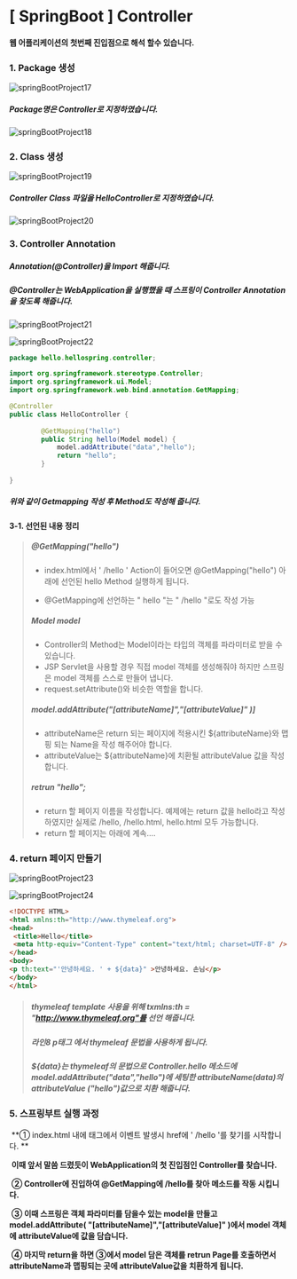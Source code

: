 # [ SpringBoot ] Controller

#### 웹 어플리케이션의 첫번째 진입점으로 해석 할수 있습니다.



### 1. Package 생성

![springBootProject17](D:\Github\img\Spring\springBootProject17.png)



##### Package명은 Controller로 지정하였습니다.

![springBootProject18](D:\Github\img\Spring\springBootProject18.png)



### 2. Class 생성

![springBootProject19](D:\Github\img\Spring\springBootProject19.png)



##### Controller Class 파일을 HelloController로 지정하였습니다.

![springBootProject20](D:\Github\img\Spring\springBootProject20.png)



### 3. Controller Annotation

##### Annotation(@Controller)을 Import 해줍니다.

##### @Controller는 WebApplication을 실행했을 때 스프링이 Controller Annotation을 찾도록 해줍니다.

![springBootProject21](D:\Github\img\Spring\springBootProject21.png)



![springBootProject22](D:\Github\img\Spring\springBootProject22.png)



```java
package hello.hellospring.controller;

import org.springframework.stereotype.Controller;
import org.springframework.ui.Model;
import org.springframework.web.bind.annotation.GetMapping;

@Controller
public class HelloController {
    
		@GetMapping("hello")
		public String hello(Model model) {
			model.addAttribute("data","hello");
			return "hello";
		}
    
}
```

##### 위와 같이 Getmapping 작성 후 Method도 작성해 줍니다.



#### 3-1. 선언된 내용 정리

> ##### @GetMapping("hello")
>
> - index.html에서 ' /hello ' Action이 들어오면 @GetMapping("hello") 아래에 선언된 hello Method 실행하게 됩니다. 
>
> - @GetMapping에 선언하는 " hello "는 " /hello "로도 작성 가능
>
> ##### Model model
>
> - Controller의 Method는 Model이라는 타입의 객체를 파라미터로 받을 수 있습니다.
> - JSP Servlet을 사용할 경우 직접 model 객체를 생성해줘야 하지만 스프링은 model 객체를 스스로 만들어 냅니다.
> - request.setAttribute()와 비슷한 역할을 합니다.
>
> ##### model.addAttribute("[attributeName]","[attributeValue]" )]
>
> - attributeName은 return 되는 페이지에 적용시킨 ${attributeName}와 맵핑 되는 Name을 작성 해주어야 합니다.
> - attributeValue는 ${attributeName}에 치환될 attributeValue 값을 작성 합니다.
>
> ##### retrun "hello";
>
> - return 할 페이지 이름을 작성합니다. 예제에는 return 값을 hello라고 작성하였지만 실제로 /hello, /hello.html, hello.html 모두 가능합니다.
> - return 할 페이지는 아래에 계속....



### 4. return 페이지 만들기

![springBootProject23](D:\Github\img\Spring\springBootProject23.png)



![springBootProject24](D:\Github\img\Spring\springBootProject24.png)

```html
<!DOCTYPE HTML>
<html xmlns:th="http://www.thymeleaf.org">
<head>
 <title>Hello</title>
 <meta http-equiv="Content-Type" content="text/html; charset=UTF-8" />
</head>
<body>
<p th:text="'안녕하세요. ' + ${data}" >안녕하세요. 손님</p>
</body>	
</html>
```

> ##### thymeleaf template 사용을 위해 txmlns:th = "http://www.thymeleaf.org"를 선언 해줍니다.
>
> ##### 라인8 p태그 에서 thymeleaf 문법을 사용하게 됩니다.
>
> ##### ${data}는 thymeleaf의 문법으로 Controller.hello 메소드에 model.addAttribute("data","hello")에 세팅한 attributeName(data)의 attributeValue ("hello")값으로 치환 해줍니다.



### 5. 스프링부트 실행 과정

​	**① index.html 내에 <a> 태그에서 이벤트 발생시  href에 ' /hello '를 찾기를 시작합니다. **

​		**이때 앞서 말씀 드렸듯이 WebApplication의 첫 진입점인 Controller를 찾습니다.**

​	**② Controller에 진입하여 @GetMapping에 /hello를 찾아 메소드를 작동 시킵니다.**

​	**③ 이때 스프링은 객체 파라미터를 담을수 있는 model을 만들고 model.addAttribute( "[attributeName]","[attributeValue]" )에서 model 객체에 attributeValue에 값을 담습니다.**

​	**④ 마지막 return을 하면 ③에서 model 담은 객체를 retrun Page를 호출하면서 attributeName과 맵핑되는 곳에 attributeValue값을 치환하게 됩니다.**

